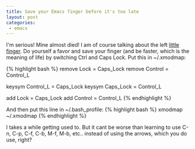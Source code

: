 ```yaml
---
title: Save your Emacs finger before it's too late
layout: post
categories:
 - emacs
---
```


I'm serious! Mine almost died! I am of course talking about the left
[little finger](http://en.wikipedia.org/wiki/Little_finger). Do
yourself a favor and save your finger (and be faster, which is the
meaning of life) by switching Ctrl and Caps Lock. Put this in
~/.xmodmap:

{% highlight bash %}
remove Lock = Caps_Lock
remove Control = Control_L

keysym Control_L = Caps_Lock
keysym Caps_Lock = Control_L

add Lock = Caps_Lock
add Control = Control_L
{% endhighlight %}

And then put this line in ~/.bash_profile:
{% highlight bash %}
xmodmap ~/.xmodmap
{% endhighlight %}

I takes a while getting used to. But it cant be worse than learning to
use C-n, C-p, C-f, C-b, M-f, M-b, etc.. instead of using the arrows,
which you do use, right?
